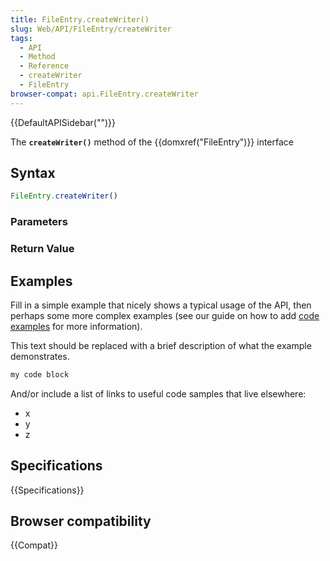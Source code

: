 ```yaml
---
title: FileEntry.createWriter()
slug: Web/API/FileEntry/createWriter
tags:
  - API
  - Method
  - Reference
  - createWriter
  - FileEntry
browser-compat: api.FileEntry.createWriter
---
```

{{DefaultAPISidebar("")}}

The **`createWriter()`** method of the {{domxref("FileEntry")}} interface 

## Syntax

```js
FileEntry.createWriter()
```

### Parameters



### Return Value



## Examples

Fill in a simple example that nicely shows a typical usage of the API, then perhaps some more complex examples (see our guide on how to add [code examples](/en-US/docs/MDN/Contribute/Structures/Code_examples) for more information).

This text should be replaced with a brief description of what the example demonstrates.

```js
my code block
```

And/or include a list of links to useful code samples that live elsewhere:

*   x
*   y
*   z

## Specifications

{{Specifications}}

## Browser compatibility

{{Compat}}

